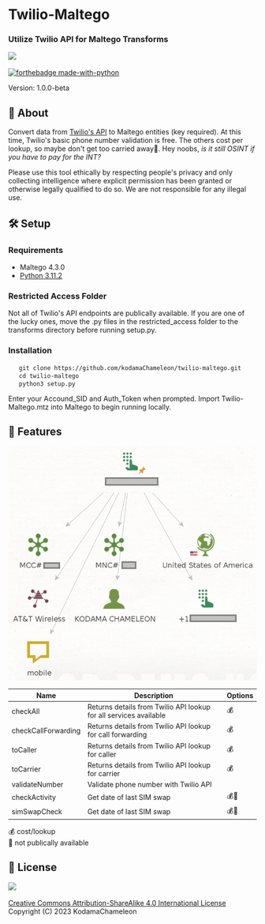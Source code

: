 # Twilio-Maltego
### Utilize Twilio API for Maltego Transforms

<img src="https://media.tenor.com/6qmYiGDzHC4AAAAM/chameleon-dance.gif">

[![forthebadge made-with-python](http://ForTheBadge.com/images/badges/made-with-python.svg)](https://www.python.org/)

Version: 1.0.0-beta

## 💎 About

Convert data from [Twilio's API](https://www.twilio.com/docs/lookup/v2-api) to Maltego entities (key required). At this time, Twilio's basic phone number validation is free. The others cost per lookup, so maybe don't get too carried away💸. Hey noobs, *is it still OSINT if you have to pay for the INT?*

Please use this tool ethically by respecting people's privacy and only collecting intelligence where explicit permission has been granted or otherwise legally qualified to do so. We are not responsible for any illegal use.

## 🛠️ Setup

### Requirements
- Maltego 4.3.0
- [Python 3.11.2](./requirements.txt)

### Restricted Access Folder

Not all of Twilio's API endpoints are publically available. If you are one of the lucky ones, move the .py files in the restricted_access folder to the transforms directory before running setup.py.
   
### Installation
```
   git clone https://github.com/kodamaChameleon/twilio-maltego.git
   cd twilio-maltego
   python3 setup.py
```
Enter your Accound_SID and Auth_Token when prompted. Import Twilio-Maltego.mtz into Maltego to begin running locally.

## 🧙 Features

<img src="./img/twilio_demo.png" width="600px">

| Name               | Description                                                       | Options       |
|--------------------|-------------------------------------------------------------------|---------------|
| checkAll           | Returns details from Twilio API lookup for all services available | 💰            |
| checkCallForwarding| Returns details from Twilio API lookup for call forwarding        | 💰            |
| toCaller           | Returns details from Twilio API lookup for caller                 | 💰            |
| toCarrier          | Returns details from Twilio API lookup for carrier                | 💰            |
| validateNumber     | Validate phone number with Twilio API                             |               |
| checkActivity      | Get date of last SIM swap                                         | 💰🚫         |
| simSwapCheck       | Get date of last SIM swap                                         | 💰🚫         |

💰 cost/lookup  
🚫 not publically available
   
## 📜 License
<img src="https://creativecommons.org/images/deed/FreeCulturalWorks_seal_x2.jpg" height="100px">

[Creative Commons Attribution-ShareAlike 4.0 International License](https://creativecommons.org/licenses/by-sa/4.0/)  
Copyright (C) 2023 KodamaChameleon
